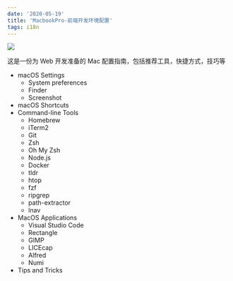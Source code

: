 ```yaml
---
date: '2020-05-19'
title: 'MacbookPro-前端开发环境配置'
tags: i18n
---
```


![](https://cdn.jsdelivr.net/gh/funnypan/pics@master/img/20200427135628.png)

这是一份为 Web 开发准备的 Mac 配置指南，包括推荐工具，快捷方式，技巧等

-   macOS Settings
    -   System preferences
    -   Finder
    -   Screenshot
-   macOS Shortcuts
-   Command-line Tools
    -   Homebrew
    -   iTerm2
    -   Git
    -   Zsh
    -   Oh My Zsh
    -   Node.js
    -   Docker
    -   tldr
    -   htop
    -   fzf
    -   ripgrep
    -   path-extractor
    -   lnav
-   MacOS Applications
    -   Visual Studio Code
    -   Rectangle
    -   GIMP
    -   LICEcap
    -   Alfred
    -   Numi
-   Tips and Tricks
